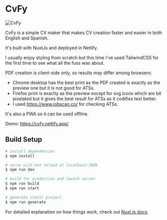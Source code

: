 # CvFy

![CvFy](https://user-images.githubusercontent.com/44007726/121782940-67219680-cbac-11eb-98b1-646ab35d90ad.png)


CvFy is a simple CV maker that makes CV creation faster and easier in both English and Spanish. 

It's built with NuxtJs and deployed in Netlify. 

I usually enjoy styling from scratch but this time I've used TailwindCSS for the first time to see what all the fuss was about. 

PDF creation is client-side only, so results may differ among  browsers:
- Chrome desktop has the best print as the PDF created is exactly as the preview one but it is not good for ATSs. 
- Firefox print is exactly as the preview except for svg icons which are bit pixelated but it gives the best result for ATSs as it codifies text better. 
- I used https://www.jobscan.co/ for checking ATSs.

It's also a PWA so it can be used offline.


Demo: https://cvfy.netlify.app/

## Build Setup

```bash
# install dependencies
$ npm install

# serve with hot reload at localhost:3000
$ npm run dev

# build for production and launch server
$ npm run build
$ npm run start

# generate static project
$ npm run generate
```

For detailed explanation on how things work, check out [Nuxt.js docs](https://nuxtjs.org).
